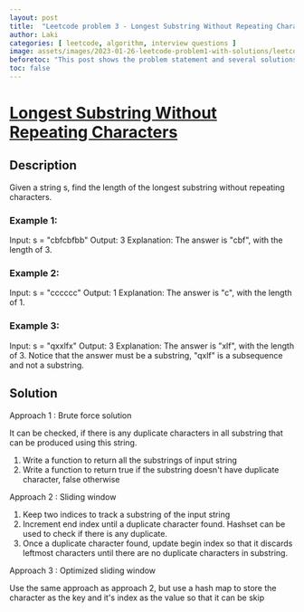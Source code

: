 ```yaml
---
layout: post
title:  "Leetcode problem 3 - Longest Substring Without Repeating Characters | Problem and solution"
author: Laki
categories: [ leetcode, algorithm, interview questions ]
image: assets/images/2023-01-26-leetcode-problem1-with-solutions/leetcode_meme1.png
beforetoc: "This post shows the problem statement and several solutions for leetcode Longest Substring Without Repeating Characters problem"
toc: false
---
```


# [Longest Substring Without Repeating Characters](https://leetcode.com/problems/longest-substring-without-repeating-characters/)

## Description

Given a string s, find the length of the longest substring without repeating characters.

### Example 1:

Input: s = "cbfcbfbb"
Output: 3
Explanation: The answer is "cbf", with the length of 3.

### Example 2:

Input: s = "cccccc"
Output: 1
Explanation: The answer is "c", with the length of 1.

### Example 3:

Input: s = "qxxlfx"
Output: 3
Explanation: The answer is "xlf", with the length of 3.
Notice that the answer must be a substring, "qxlf" is a subsequence and not a substring.


## Solution

Approach 1 : Brute force solution

It can be checked, if there is any duplicate characters in all substring that can be produced using this string. 

1. Write a function to return all the substrings of input string
2. Write a function to return true if the substring doesn't have duplicate character, false otherwise

Approach 2 : Sliding window 

1. Keep two indices to track a substring of the input string
2. Increment end index until a duplicate character found. Hashset can be used to check if there is any duplicate.
3. Once a duplicate character found, update begin index so that it discards leftmost characters until there are no duplicate characters in substring.


Approach 3 : Optimized sliding window

Use the same approach as approach 2, but use a hash map to store the character as the key and it's index as the value so that it can be skip  